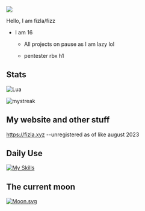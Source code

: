 <img src="https://cdn.e-z.host/e-zimagehosting/91c2160e-c321-4d86-8164-48ba5a65484b/dgb1zybo.png">



Hello, I am fizla/fizz

- I am 16

  - All projects on pause as I am lazy lol
 
  - pentester rbx h1

## Stats


![Lua](https://img.shields.io/badge/lua-%232C2D72.svg?style=for-the-badge&logo=lua&logoColor=white)

<img src="https://github-readme-streak-stats.herokuapp.com/?user=tehfizla&theme=tokyonight" alt="mystreak"/>

## My website and other stuff

https://fizla.xyz --unregistered as of like august 2023

## Daily Use

[![My Skills](https://skillicons.dev/icons?i=lua,discord,github,vscode)](https://skillicons.dev)

## The current moon

[![Moon.svg](https://moon-svg.minung.dev/moon.svg?theme=basic)](https://moon-svg.minung.dev)


